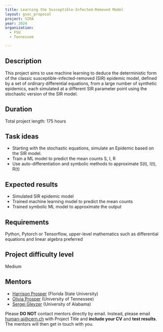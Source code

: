 ```yaml
---
title: Learning the Susceptible-Infected-Removed Model
layout: gsoc_proposal
project: SIRA
year: 2024
organization:
  - FSU
  - Tennessee

---
```


## Description
This project aims to use machine learning to deduce the deterministic form of the classic susceptible-infected-removed (SIR) epidemic model, defined by a set of ordinary differential equations, from a large number of synthetic epidemics, each simulated at a different SIR parameter point using the stochastic version of the SIR model.

## Duration
Total project length: 175 hours

## Task ideas
 * Starting with the stochastic equations, simulate an Epidemic based on the SIR model.
 * Train a ML model to predict the mean counts S, I, R
 * Use auto-differentiation and symbolic methods to approximate S(t), I(t), R(t)

## Expected results
 * Simulated SIR epidemic model
 * Trained machine learning model to predict the mean counts
 * Trained symbolic ML model to approximate the output

## Requirements
Python, Pytorch or Tensorflow, upper-level mathematics such as differential equations and linear algebra preferred

## Project difficulty level
Medium

<!-- ## Test
Solve the evaluation task(s) for any of the other projects in the HumanAI umbrella organization.  Please send us your CV and a link to all your completed work (github repo, Jupyter notebook + pdf of Jupyter notebook with output) to [human-ai@cern.ch](mailto:human-ai@cern.ch) with Evaluation Test: SIRA in the title. In the email specify which evaluation test(s) you solved.  -->

## Mentors
  * [Harrison Prosper](mailto:human-ai@cern.ch) (Florida State University)
  * [Olivia Prosper](mailto:human-ai@cern.ch) (University of Tennessee)
  * [Sergei Gleyzer](mailto:human-ai@cern.ch) (University of Alabama)

Please **DO NOT** contact mentors directly by email. Instead, please email [human-ai@cern.ch](mailto:human-ai@cern.ch) with Project Title and **include your CV** and **test results**. The mentors will then get in touch with you.
